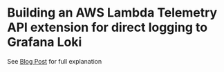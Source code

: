 # Building an AWS Lambda Telemetry API extension for direct logging to Grafana Loki

See [Blog Post](https://dev.to/aws-builders/building-an-aws-lambda-telemetry-api-extension-for-direct-logging-to-grafana-loki-de4) for full explanation




